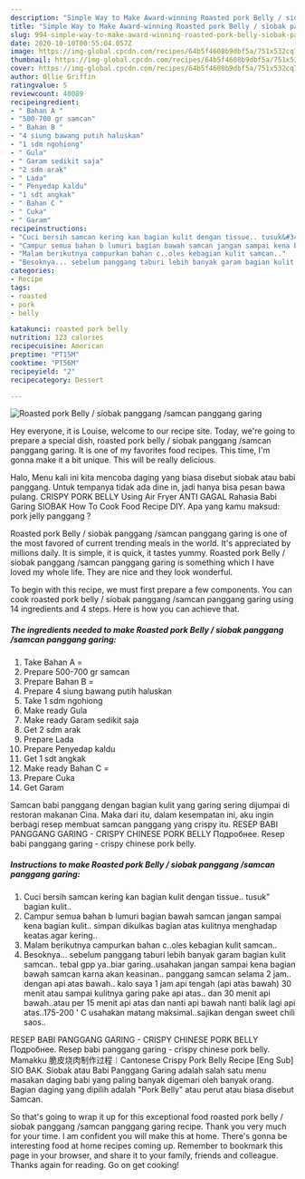 ```yaml
---
description: "Simple Way to Make Award-winning Roasted pork Belly / siobak panggang /samcan panggang garing"
title: "Simple Way to Make Award-winning Roasted pork Belly / siobak panggang /samcan panggang garing"
slug: 994-simple-way-to-make-award-winning-roasted-pork-belly-siobak-panggang-samcan-panggang-garing
date: 2020-10-10T00:55:04.057Z
image: https://img-global.cpcdn.com/recipes/64b5f4608b9dbf5a/751x532cq70/roasted-pork-belly-siobak-panggang-samcan-panggang-garing-foto-resep-utama.jpg
thumbnail: https://img-global.cpcdn.com/recipes/64b5f4608b9dbf5a/751x532cq70/roasted-pork-belly-siobak-panggang-samcan-panggang-garing-foto-resep-utama.jpg
cover: https://img-global.cpcdn.com/recipes/64b5f4608b9dbf5a/751x532cq70/roasted-pork-belly-siobak-panggang-samcan-panggang-garing-foto-resep-utama.jpg
author: Ollie Griffin
ratingvalue: 5
reviewcount: 40089
recipeingredient:
- " Bahan A "
- "500-700 gr samcan"
- " Bahan B "
- "4 siung bawang putih haluskan"
- "1 sdm ngohiong"
- " Gula"
- " Garam sedikit saja"
- "2 sdm arak"
- " Lada"
- " Penyedap kaldu"
- "1 sdt angkak"
- " Bahan C "
- " Cuka"
- " Garam"
recipeinstructions:
- "Cuci bersih samcan kering kan bagian kulit dengan tissue.. tusuk&#34; bagian kulit.."
- "Campur semua bahan b lumuri bagian bawah samcan jangan sampai kena bagian kulit.. simpan dikulkas bagian atas kulitnya menghadap keatas agar kering.."
- "Malam berikutnya campurkan bahan c..oles kebagian kulit samcan.."
- "Besoknya... sebelum panggang taburi lebih banyak garam bagian kulit samcan.. tebal gpp ya..biar garing..usahakan jangan sampai kena bagian bawah samcan karna akan keasinan.. panggang samcan selama 2 jam.. dengan api atas bawah.. kalo saya 1 jam api tengah (api atas bawah) 30 menit atau sampai kulitnya garing pake api atas.. dan 30 menit api bawah..atau per 15 menit api atas dan nanti api bawah nanti balik lagi api atas..175-200 &#39; C usahakan matang maksimal..sajikan dengan sweet chili saos.."
categories:
- Recipe
tags:
- roasted
- pork
- belly

katakunci: roasted pork belly 
nutrition: 123 calories
recipecuisine: American
preptime: "PT15M"
cooktime: "PT56M"
recipeyield: "2"
recipecategory: Dessert

---
```



![Roasted pork Belly / siobak panggang /samcan panggang garing](https://img-global.cpcdn.com/recipes/64b5f4608b9dbf5a/751x532cq70/roasted-pork-belly-siobak-panggang-samcan-panggang-garing-foto-resep-utama.jpg)

Hey everyone, it is Louise, welcome to our recipe site. Today, we're going to prepare a special dish, roasted pork belly / siobak panggang /samcan panggang garing. It is one of my favorites food recipes. This time, I'm gonna make it a bit unique. This will be really delicious.

Halo, Menu kali ini kita mencoba daging yang biasa disebut siobak atau babi panggang. Untuk tempanya tidak ada dine in, jadi hanya bisa pesan bawa pulang. CRISPY PORK BELLY Using Air Fryer ANTI GAGAL Rahasia Babi Garing SIOBAK How To Cook Food Recipe DIY. Apa yang kamu maksud: pork jelly panggang ?

Roasted pork Belly / siobak panggang /samcan panggang garing is one of the most favored of current trending meals in the world. It's appreciated by millions daily. It is simple, it is quick, it tastes yummy. Roasted pork Belly / siobak panggang /samcan panggang garing is something which I have loved my whole life. They are nice and they look wonderful.


To begin with this recipe, we must first prepare a few components. You can cook roasted pork belly / siobak panggang /samcan panggang garing using 14 ingredients and 4 steps. Here is how you can achieve that.

<!--inarticleads1-->

##### The ingredients needed to make Roasted pork Belly / siobak panggang /samcan panggang garing:

1. Take  Bahan A =
1. Prepare 500-700 gr samcan
1. Prepare  Bahan B =
1. Prepare 4 siung bawang putih haluskan
1. Take 1 sdm ngohiong
1. Make ready  Gula
1. Make ready  Garam sedikit saja
1. Get 2 sdm arak
1. Prepare  Lada
1. Prepare  Penyedap kaldu
1. Get 1 sdt angkak
1. Make ready  Bahan C =
1. Prepare  Cuka
1. Get  Garam


Samcan babi panggang dengan bagian kulit yang garing sering dijumpai di restoran makanan Cina. Maka dari itu, dalam kesempatan ini, aku ingin berbagi resep membuat samcan panggang yang crispy itu. RESEP BABI PANGGANG GARING - CRISPY CHINESE PORK BELLY Подробнее. Resep babi panggang garing - crispy chinese pork belly. 

<!--inarticleads2-->

##### Instructions to make Roasted pork Belly / siobak panggang /samcan panggang garing:

1. Cuci bersih samcan kering kan bagian kulit dengan tissue.. tusuk&#34; bagian kulit..
1. Campur semua bahan b lumuri bagian bawah samcan jangan sampai kena bagian kulit.. simpan dikulkas bagian atas kulitnya menghadap keatas agar kering..
1. Malam berikutnya campurkan bahan c..oles kebagian kulit samcan..
1. Besoknya... sebelum panggang taburi lebih banyak garam bagian kulit samcan.. tebal gpp ya..biar garing..usahakan jangan sampai kena bagian bawah samcan karna akan keasinan.. panggang samcan selama 2 jam.. dengan api atas bawah.. kalo saya 1 jam api tengah (api atas bawah) 30 menit atau sampai kulitnya garing pake api atas.. dan 30 menit api bawah..atau per 15 menit api atas dan nanti api bawah nanti balik lagi api atas..175-200 &#39; C usahakan matang maksimal..sajikan dengan sweet chili saos..


RESEP BABI PANGGANG GARING - CRISPY CHINESE PORK BELLY Подробнее. Resep babi panggang garing - crispy chinese pork belly. Mamakku 脆皮烧肉制作过程︱Cantonese Crispy Pork Belly Recipe [Eng Sub] SIO BAK. Siobak atau Babi Panggang Garing adalah salah satu menu masakan daging babi yang paling banyak digemari oleh banyak orang. Bagian daging yang dipilih adalah &#34;Pork Belly&#34; atau perut atau biasa disebut Samcan. 

So that's going to wrap it up for this exceptional food roasted pork belly / siobak panggang /samcan panggang garing recipe. Thank you very much for your time. I am confident you will make this at home. There's gonna be interesting food at home recipes coming up. Remember to bookmark this page in your browser, and share it to your family, friends and colleague. Thanks again for reading. Go on get cooking!
